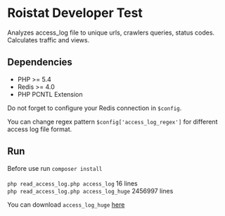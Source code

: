 # Roistat Developer Test

Analyzes access_log file to unique urls, crawlers queries, status codes.
Calculates traffic and views.

## Dependencies

* PHP >= 5.4
* Redis >= 4.0
* PHP PCNTL Extension


Do not forget to configure your Redis connection in `$config`.

You can change regex pattern `$config['access_log_regex']` for different access log file format.

## Run

Before use run `composer install` <br><br>
`php read_access_log.php access_log` 16 lines <br>
`php read_access_log.php access_log_huge` 2456997 lines <br>

You can download `access_log_huge` [here](http://nousband.ru/misc/access_log_huge)